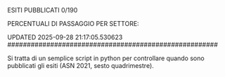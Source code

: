 ESITI PUBBLICATI 0/190 

PERCENTUALI DI PASSAGGIO PER SETTORE:

UPDATED 2025-09-28 21:17:05.530623
###################################################### 

Si tratta di un semplice script in python per controllare quando sono pubblicati gli esiti (ASN 2021, sesto quadrimestre).

